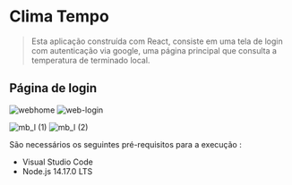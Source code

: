 # Clima Tempo



>Esta aplicação construída com React, consiste em uma tela de login com autenticação via google, uma página principal que  consulta a temperatura de terminado local. 



## Página de login 
![webhome](https://user-images.githubusercontent.com/57293028/138352922-2d8c5b9f-4e1d-47f2-8df1-8eb14911840f.png)
![web-login](https://user-images.githubusercontent.com/57293028/138352925-89163276-ee0a-452e-8f88-96853a844e4d.png)



![mb_l (1)](https://user-images.githubusercontent.com/57293028/138353313-f42fb2d5-03bf-4f8d-a702-8e7c1c896a06.png)
![mb_l (2)](https://user-images.githubusercontent.com/57293028/138353316-5f6fe0ed-24d1-4b03-95c9-c615c8aab368.png)


São necessários os seguintes pré-requisitos para a execução :

* Visual Studio Code
* Node.js 14.17.0 LTS
